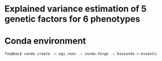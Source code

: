 # Explained variance estimation of 5 genetic factors for 6 phenotypes


# Conda environment

```bash
foo@bar$ conda create -n wgs_renv -c conda-forge -c bioconda r-essentials r-base r-openxlsx r-desctools
```
